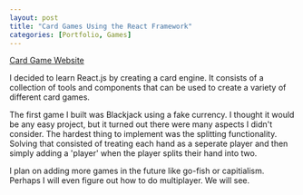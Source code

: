 ```yaml
---
layout: post
title: "Card Games Using the React Framework"
categories: [Portfolio, Games]
---
```


[Card Game Website](https://aidenbradley24.github.io/card-games/)

I decided to learn React.js by creating a card engine. It consists of a collection of tools and components that can be used to create a variety of different card games.

The first game I built was Blackjack using a fake currency. I thought it would be any easy project, but it turned out there were many aspects I didn't consider. The hardest thing to implement was the splitting functionality. Solving that consisted of treating each hand as a seperate player and then simply adding a 'player' when the player splits their hand into two.

I plan on adding more games in the future like go-fish or capitialism. Perhaps I will even figure out how to do multiplayer. We will see.